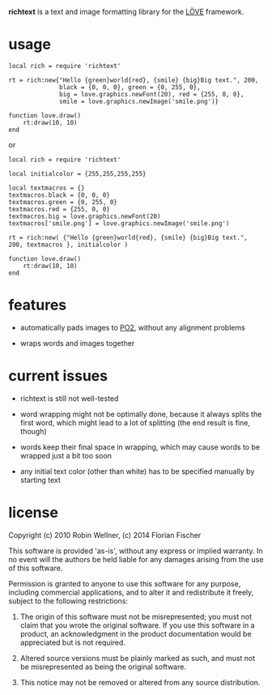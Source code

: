 **richtext** is a text and image formatting library for the
[LÖVE](http://love2d.org/) framework.

# usage

    local rich = require 'richtext'

    rt = rich:new{"Hello {green}world{red}, {smile} {big}Big text.", 200,
                  black = {0, 0, 0}, green = {0, 255, 0},
                  big = love.graphics.newFont(20), red = {255, 0, 0},
                  smile = love.graphics.newImage('smile.png')}

    function love.draw()
        rt:draw(10, 10)
    end
    
or

    local rich = require 'richtext'
    
    local initialcolor = {255,255,255,255}
    
    local textmacros = {}
    textmacros.black = {0, 0, 0}
    textmacros.green = {0, 255, 0}
    textmacros.red = {255, 0, 0}
    textmacros.big = love.graphics.newFont(20)
    textmacros['smile.png'] = love.graphics.newImage('smile.png')

    rt = rich:new( {"Hello {green}world{red}, {smile} {big}Big text.", 200, textmacros }, initialcolor )

    function love.draw()
        rt:draw(10, 10)
    end

# features

* automatically pads images to [PO2](http://love2d.org/wiki/PO2_Syndrome),
  without any alignment problems

* wraps words and images together

# current issues

* richtext is still not well-tested

* word wrapping might not be optimally done, because it always splits the first
  word, which might lead to a lot of splitting (the end result is fine, though)

* words keep their final space in wrapping, which may cause words to be wrapped
  just a bit too soon

* any initial text color (other than white) has to be specified manually by
  starting text


# license

Copyright (c) 2010 Robin Wellner, (c) 2014 Florian Fischer

This software is provided 'as-is', without any express or implied
warranty. In no event will the authors be held liable for any damages
arising from the use of this software.

Permission is granted to anyone to use this software for any purpose,
including commercial applications, and to alter it and redistribute it
freely, subject to the following restrictions:

1. The origin of this software must not be misrepresented; you must not
   claim that you wrote the original software. If you use this software
   in a product, an acknowledgment in the product documentation would be
   appreciated but is not required.

2. Altered source versions must be plainly marked as such, and must not be
   misrepresented as being the original software.

3. This notice may not be removed or altered from any source
   distribution.
